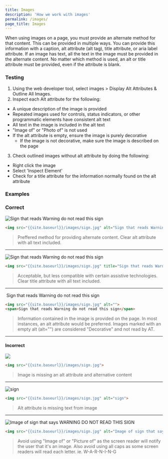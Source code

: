```yaml
---
title: Images
description: 'How we work with images'
permalink: /images/
page_title: Images
---
```

When using images on a page, you must provide an alternate method for that content. This can be provided in multiple ways. You can provide this information with a caption, alt attribute (alt tag), title attribute, or aria label attribute. If an image has text, all the text in the image must be provided in the alternate content. No matter which method is used, an alt or title attribute must be provided, even if the attribute is blank.

### Testing

1. Using the web developer tool, select images > Display Alt Attributes & Outline All Images.
2. Inspect each Alt attribute for the following:
  * A unique description of the image is provided
  * Repeated images used for controls, status indicators, or other programmatic elements have consistent alt text
  * All text in the image is included in the alt text
  * "Image of" or "Photo of" is not used
  * If the alt attribute is empty, ensure the image is purely decorative
    * If the image is not decorative, make sure the image is described on the page
3. Check outlined images without alt attribute by doing the following:
  * Right click the image
  * Select 'Inspect Element'
  * Check for a title attribute for the information normally found on the alt attribute

### Examples

### Correct

<img src="{{site.baseurl}}/images/sign.jpg" alt="Sign that reads Warning do not read this sign">

```html
<img src="{{site.baseurl}}/images/sign.jpg" alt="Sign that reads Warning do not read this sign">
```

> Preffered method for providing alternate content.
> Clear alt attribute with all text included.

---

<img src="{{site.baseurl}}/images/sign.jpg" title="Sign that reads Warning do not read this sign">

```html
<img src="{{site.baseurl}}/images/sign.jpg" title="Sign that reads Warning do not read this sign">
```

> Acceptable, but less compatible with certain assistive technologies.
> Clear title attribute with all text included.

---

<img src="{{site.baseurl}}/images/sign.jpg" alt="">
<span>Sign that reads Warning do not read this sign</span>

```html
<img src="{{site.baseurl}}/images/sign.jpg" alt="">
<span>Sign that reads Warning do not read this sign</span>
```

> Information contained in the image is provided on the page.
> In most instances, an alt attribute would be preferred.
> Images marked with an empty alt (alt="") are considered "Decorative" and not read by AT.

---

#### Incorrect

<img src="{{site.baseurl}}/images/sign.jpg" >

```html
<img src="{{site.baseurl}}/images/sign.jpg">
```

> Image is missing an alt attribute and alternative content

---

<img src="{{site.baseurl}}/images/sign.jpg" alt="sign">

```html
<img src="{{site.baseurl}}/images/sign.jpg" alt="sign">
```

> Alt attribute is missing text from image

---

<img src="{{site.baseurl}}/images/sign.jpg" alt="Image of sign that says WARNING DO NOT READ THIS SIGN">

```html
<img src="{{site.baseurl}}/images/sign.jpg" alt="Image of sign that says WARNING DO NOT READ THIS SIGN">
```

> Avoid using "Image of" or "Picture of" as the screen reader will notify the user that it's an image. Also avoid using all caps as some screen readers will read each letter. ie. W-A-R-N-I-N-G
